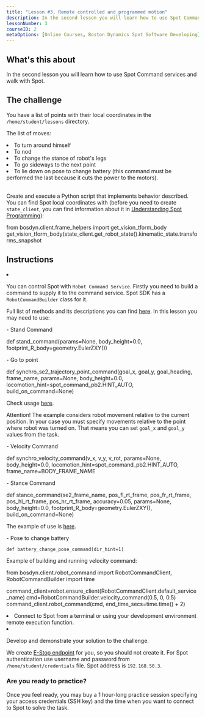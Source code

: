 ```yaml
---
title: "Lesson #3, Remote controlled and programmed motion"
description: In the second lesson you will learn how to use Spot Command services and walk with Spot.
lessonNumber: 3
courseID: 2
metaOptions: [Online Courses, Boston Dynamics Spot Software Developing]
---
```


<section class="container__narrow">

## What's this about

In the second lesson you will learn how to use Spot Command services and walk with Spot.

</section>


<section class="container__narrow">

## The challenge

You have a list of points with their local coordinates in the <code>/home/student/lessons</code> directory.

The list of moves:

<List>
<li>To turn around himself</li>
<li>To nod</li>
<li>To change the stance of robot's legs</li>
<li>To go sideways to the next point</li>
<li>To lie down on pose to change battery (this command must be performed the last because it cuts the power to the motors).</li>
</List>

<br>

Create and execute a Python script that implements behavior described. You can find Spot local coordinates with (before you need to create <code>state_client</code>, you can find information about it in [Understanding Spot Programming](https://dev.bostondynamics.com/docs/python/understanding_spot_programming)):


<lessonCodeWrapper language="python" codeClass="big-code">
from bosdyn.client.frame_helpers import get_vision_tform_body
get_vision_tform_body(state_client.get_robot_state().kinematic_state.transforms_snapshot
</lessonCodeWrapper>

</section>

<section class="container__reg">

## Instructions

<List type="numbers">

<li>

You can control Spot with <code>Robot Command Service</code>. Firstly you need to build a command to supply it to the command service. Spot SDK has a <code>RobotCommandBuilder</code> class for it.

Full list of methods and its descriptions you can find [here](https://github.com/boston-dynamics/spot-sdk/blob/7ce5c5f31f4e1e45e9ff4be29fb097e258b75919/python/bosdyn-client/src/bosdyn/client/robot_command.py#L593). In this lesson you may need to use:

\- Stand Command 

<lessonCodeWrapper language="python" codeClass="big-code">
def stand_command(params=None, body_height=0.0, footprint_R_body=geometry.EulerZXY())
</lessonCodeWrapper>

\- Go to point 

<lessonCodeWrapper language="python" codeClass="big-code">
def synchro_se2_trajectory_point_command(goal_x, goal_y, goal_heading, frame_name, params=None, body_height=0.0, locomotion_hint=spot_command_pb2.HINT_AUTO, build_on_command=None)
</lessonCodeWrapper>

Check usage [here]("https://github.com/boston-dynamics/spot-sdk/blob/master/python/examples/frame_trajectory_command/frame_trajectory_command.py).

Attention! The example considers robot movement relative to the current position. In your case you must specify movements relative to the point where robot was turned on. That means you can set <code>goal_x</code> and  <code>goal_y</code> values from the task.

\- Velocity Command

<lessonCodeWrapper language="python" codeClass="big-code">
def synchro_velocity_command(v_x, v_y, v_rot, params=None, body_height=0.0, locomotion_hint=spot_command_pb2.HINT_AUTO, frame_name=BODY_FRAME_NAME
</lessonCodeWrapper>

\- Stance Command

<lessonCodeWrapper language="python" codeClass="big-code">
def stance_command(se2_frame_name, pos_fl_rt_frame, pos_fr_rt_frame, pos_hl_rt_frame, pos_hr_rt_frame, accuracy=0.05, params=None, body_height=0.0, footprint_R_body=geometry.EulerZXY(), build_on_command=None)
</lessonCodeWrapper>

The example of use is [here](https://github.com/boston-dynamics/spot-sdk/blob/91ed30607264e795699995d6d7834ba0c8a94d36/python/examples/stance/stance_in_place.py).


\- Pose to change battery

<code>def battery_change_pose_command(dir_hint=1)</code>

Example of building and running velocity command:

<lessonCodeWrapper language="python" codeClass="big-code">
from bosdyn.client.robot_command import RobotCommandClient, RobotCommandBuilder
import time

command_client=robot.ensure_client(RobotCommandClient.default_service_name)
cmd=RobotCommandBuilder.velocity_command(0.5, 0, 0.5)
command_client.robot_command(cmd, end_time_secs=time.time() + 2)
</lessonCodeWrapper>

</li>

<li>
Connect to Spot from a terminal or using your development environment remote execution function.
</li>

<li>

Develop and demonstrate your solution to the challenge.

We create [E-Stop endpoint](https://dev.bostondynamics.com/python/examples/estop/readme) for you, so you should not create it. For Spot authentication use username and password from <code>/home/student/credentials</code> file. Spot address is <code>192.168.50.3</code>.

</li>

</List>
</section>

<section class="container__narrow">

### Are you ready to practice?

Once you feel ready, you may buy a 1 hour-long practice session specifying your access credentials (SSH key) and the time when you want to connect to Spot to solve the task.

##### <LessonButtonLink src="https://dapp.spot-sdk.education/#/checkout" text="Rent a spot" />

</section>